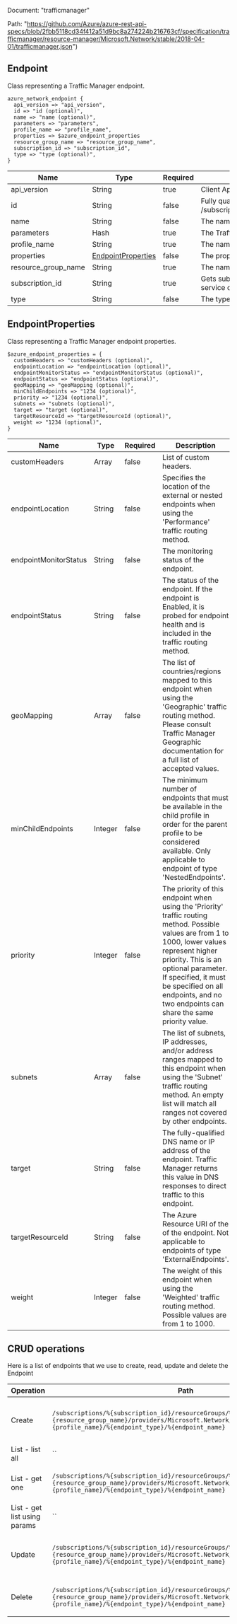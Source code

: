 Document: "trafficmanager"


Path: "https://github.com/Azure/azure-rest-api-specs/blob/2fbb5118cd34f412a51d9bc8a274224b216763cf/specification/trafficmanager/resource-manager/Microsoft.Network/stable/2018-04-01/trafficmanager.json")

## Endpoint

Class representing a Traffic Manager endpoint.

```puppet
azure_network_endpoint {
  api_version => "api_version",
  id => "id (optional)",
  name => "name (optional)",
  parameters => "parameters",
  profile_name => "profile_name",
  properties => $azure_endpoint_properties
  resource_group_name => "resource_group_name",
  subscription_id => "subscription_id",
  type => "type (optional)",
}
```

| Name        | Type           | Required       | Description       |
| ------------- | ------------- | ------------- | ------------- |
|api_version | String | true | Client Api Version. |
|id | String | false | Fully qualified resource Id for the resource. Ex - /subscriptions/{subscriptionId}/resourceGroups/{resourceGroupName}/providers/Microsoft.Network/trafficManagerProfiles/{resourceName} |
|name | String | false | The name of the resource |
|parameters | Hash | true | The Traffic Manager endpoint parameters supplied to the CreateOrUpdate operation. |
|profile_name | String | true | The name of the Traffic Manager profile. |
|properties | [EndpointProperties](#endpointproperties) | false | The properties of the Traffic Manager endpoint. |
|resource_group_name | String | true | The name of the resource group containing the Traffic Manager endpoint to be created or updated. |
|subscription_id | String | true | Gets subscription credentials which uniquely identify Microsoft Azure subscription. The subscription ID forms part of the URI for every service call. |
|type | String | false | The type of the resource. Ex- Microsoft.Network/trafficManagerProfiles. |
        
## EndpointProperties

Class representing a Traffic Manager endpoint properties.

```puppet
$azure_endpoint_properties = {
  customHeaders => "customHeaders (optional)",
  endpointLocation => "endpointLocation (optional)",
  endpointMonitorStatus => "endpointMonitorStatus (optional)",
  endpointStatus => "endpointStatus (optional)",
  geoMapping => "geoMapping (optional)",
  minChildEndpoints => "1234 (optional)",
  priority => "1234 (optional)",
  subnets => "subnets (optional)",
  target => "target (optional)",
  targetResourceId => "targetResourceId (optional)",
  weight => "1234 (optional)",
}
```

| Name        | Type           | Required       | Description       |
| ------------- | ------------- | ------------- | ------------- |
|customHeaders | Array | false | List of custom headers. |
|endpointLocation | String | false | Specifies the location of the external or nested endpoints when using the 'Performance' traffic routing method. |
|endpointMonitorStatus | String | false | The monitoring status of the endpoint. |
|endpointStatus | String | false | The status of the endpoint. If the endpoint is Enabled, it is probed for endpoint health and is included in the traffic routing method. |
|geoMapping | Array | false | The list of countries/regions mapped to this endpoint when using the 'Geographic' traffic routing method. Please consult Traffic Manager Geographic documentation for a full list of accepted values. |
|minChildEndpoints | Integer | false | The minimum number of endpoints that must be available in the child profile in order for the parent profile to be considered available. Only applicable to endpoint of type 'NestedEndpoints'. |
|priority | Integer | false | The priority of this endpoint when using the 'Priority' traffic routing method. Possible values are from 1 to 1000, lower values represent higher priority. This is an optional parameter.  If specified, it must be specified on all endpoints, and no two endpoints can share the same priority value. |
|subnets | Array | false | The list of subnets, IP addresses, and/or address ranges mapped to this endpoint when using the 'Subnet' traffic routing method. An empty list will match all ranges not covered by other endpoints. |
|target | String | false | The fully-qualified DNS name or IP address of the endpoint. Traffic Manager returns this value in DNS responses to direct traffic to this endpoint. |
|targetResourceId | String | false | The Azure Resource URI of the of the endpoint. Not applicable to endpoints of type 'ExternalEndpoints'. |
|weight | Integer | false | The weight of this endpoint when using the 'Weighted' traffic routing method. Possible values are from 1 to 1000. |



## CRUD operations

Here is a list of endpoints that we use to create, read, update and delete the Endpoint

| Operation | Path | Verb | Description | OperationID |
| ------------- | ------------- | ------------- | ------------- | ------------- |
|Create|`/subscriptions/%{subscription_id}/resourceGroups/%{resource_group_name}/providers/Microsoft.Network/trafficmanagerprofiles/%{profile_name}/%{endpoint_type}/%{endpoint_name}`|Put|Create or update a Traffic Manager endpoint.|Endpoints_CreateOrUpdate|
|List - list all|``||||
|List - get one|`/subscriptions/%{subscription_id}/resourceGroups/%{resource_group_name}/providers/Microsoft.Network/trafficmanagerprofiles/%{profile_name}/%{endpoint_type}/%{endpoint_name}`|Get|Gets a Traffic Manager endpoint.|Endpoints_Get|
|List - get list using params|``||||
|Update|`/subscriptions/%{subscription_id}/resourceGroups/%{resource_group_name}/providers/Microsoft.Network/trafficmanagerprofiles/%{profile_name}/%{endpoint_type}/%{endpoint_name}`|Put|Create or update a Traffic Manager endpoint.|Endpoints_CreateOrUpdate|
|Delete|`/subscriptions/%{subscription_id}/resourceGroups/%{resource_group_name}/providers/Microsoft.Network/trafficmanagerprofiles/%{profile_name}/%{endpoint_type}/%{endpoint_name}`|Delete|Deletes a Traffic Manager endpoint.|Endpoints_Delete|
